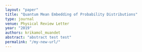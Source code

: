 ```yaml
---
layout: "paper"
title: "Quantum Mean Embedding of Probability Distributions"
type: journal
venue: Physical Review Letter
year: "2019"
authors: krikamol_muandet
abstract: "abstract test test"
permalink: "/my-new-url/"
---
```

